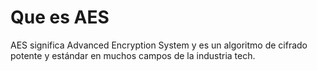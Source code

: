 # Que es AES
AES significa Advanced Encryption System y es un algoritmo de cifrado potente y estándar en muchos campos de la industria tech.